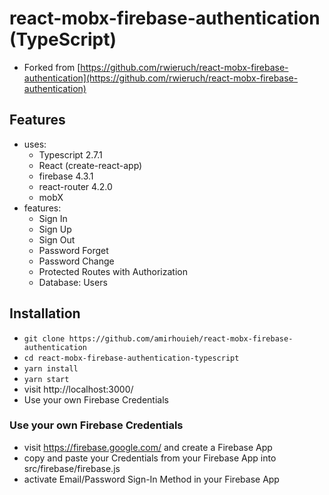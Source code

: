 # react-mobx-firebase-authentication (TypeScript)


* Forked from [https://github.com/rwieruch/react-mobx-firebase-authentication](https://github.com/rwieruch/react-mobx-firebase-authentication)

## Features

* uses:
  * Typescript 2.7.1
  * React (create-react-app)
  * firebase 4.3.1
  * react-router 4.2.0
  * mobX
* features:
  * Sign In
  * Sign Up
  * Sign Out
  * Password Forget
  * Password Change
  * Protected Routes with Authorization
  * Database: Users

## Installation

* `git clone https://github.com/amirhouieh/react-mobx-firebase-authentication`
* `cd react-mobx-firebase-authentication-typescript`
* `yarn install`
* `yarn start`
* visit http://localhost:3000/
* Use your own Firebase Credentials

### Use your own Firebase Credentials

* visit https://firebase.google.com/ and create a Firebase App
* copy and paste your Credentials from your Firebase App into src/firebase/firebase.js
* activate Email/Password Sign-In Method in your Firebase App

